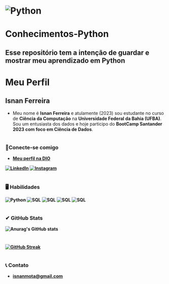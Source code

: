 # ![Python](https://img.shields.io/badge/python-3670A0?style=for-the-badge&logo=python&logoColor=ffdd54)
<h1> Conhecimentos-Python </h1>
<h2> Esse repositório tem a intenção de guardar e mostrar meu aprendizado em Python</h2>

# Meu Perfil
## Isnan Ferreira
* Meu nome é <b>Isnan Ferreira</b> e atulamente (2023) sou estudante no curso de <b>Ciência da Computação</b> na <b>Universidade Federal da Bahia (UFBA)</b>. Sou um entusiasta dos dados e hoje participo do <b>BootCamp Santander 2023 com foco em Ciência de Dados</b>.
#
### 🔗Conecte-se comigo
- <b>[Meu perfil na DIO](https://web.dio.me/users/isnanlogin/?tab=skills) <br>

[![LinkedIn](https://img.shields.io/badge/LinkedIn-000?style=for-the-badge&logo=linkedin&logoColor=0E76A8)](https://www.linkedin.com/in/isnan-ferreira-24236a234/) [![Instagram](https://img.shields.io/badge/Instagram-000?style=for-the-badge&logo=instagram)](https://www.instagram.com/isnanmota/)
#
### 🖥 Habilidades
![Python](https://img.shields.io/badge/Python-000?style=for-the-badge&logo=python) ![SQL](https://img.shields.io/badge/SQL-000?style=for-the-badge&logo=SQL) ![SQL](https://img.shields.io/badge/C/C++-000?style=for-the-badge&logo=SQL) ![SQL](https://img.shields.io/badge/DATA_visualization-000?style=for-the-badge&logo=SQL) ![SQL](https://img.shields.io/badge/GIT/github-000?style=for-the-badge&logo=SQL)
#
### ✔ GitHub Stats
![Anurag's GitHub stats](https://github-readme-stats.vercel.app/api?username=IsnanFM&theme=nightowl&show_icons=true)
#
[![GitHub Streak](https://streak-stats.demolab.com/?user=IsnanFM&theme=nightowl)](https://git.io/streak-stats)
#
### 📞 Contato
- isnanmota@gmail.com
